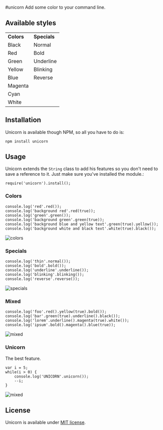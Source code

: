 #unicorn
Add some color to your command line.

## Available styles
<table>
    <tr>
        <td><strong>Colors</strong></td>
        <td><strong>Specials</strong></td>
    </tr>
    <tr>
        <td>Black</td>
        <td>Normal</td>
    </tr>
    <tr>
        <td>Red</td>
        <td>Bold</td>
    </tr>
    <tr>
        <td>Green</td>
        <td>Underline</td>
    </tr>
    <tr>
        <td>Yellow</td>
        <td>Blinking</td>
    </tr>
    <tr>
        <td>Blue</td>
        <td>Reverse</td>
    </tr>
    <tr>
        <td>Magenta</td>
    </tr>
    <tr>
        <td>Cyan</td>
    </tr>
    <tr>
        <td>White</td>
    </tr>
</table>

## Installation
Unicorn is available though NPM, so all you have to do is:

	npm install unicorn

## Usage
Unicorn extends the `String` class to add his features so you don't need to save a reference to it. Just make sure you've installed the module.:

	require('unicorn').install();

### Colors

	console.log('red'.red());
	console.log('background red'.red(true));
	console.log('green'.green());
	console.log('background green'.green(true));
	console.log('background blue and yellow text'.green(true).yellow());
	console.log('background white and black text'.white(true).black());
	
![colors](https://dl.dropboxusercontent.com/u/3420025/Images/Misc/unicorn/colors.png)

### Specials

	console.log('thin'.normal());
	console.log('bold'.bold());
	console.log('underline'.underline());
	console.log('blinking'.blinking());
	console.log('reverse'.reverse());

![specials](https://dl.dropboxusercontent.com/u/3420025/Images/Misc/unicorn/specials.gif)

### Mixed

	console.log('foo'.red().yellow(true).bold());
	console.log('bar'.green(true).underline().black());
	console.log('lorem'.underline().magenta(true).white());
	console.log('ipsum'.bold().magenta().blue(true));
	
![mixed](https://dl.dropboxusercontent.com/u/3420025/Images/Misc/unicorn/mixed.png)

### Unicorn
The best feature.

	var i = 5;
	while(i > 0) {
		console.log('UNICORN'.unicorn());
		--i;
	}
	
![mixed](https://dl.dropboxusercontent.com/u/3420025/Images/Misc/unicorn/unicorn.png)

## License
Unicorn is available under [MIT license](http://www.opensource.org/licenses/mit-license.php).